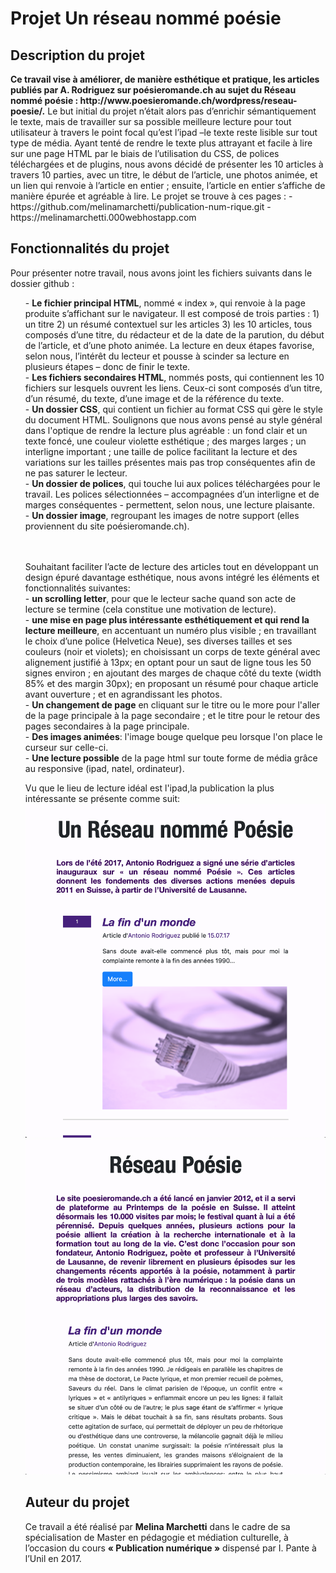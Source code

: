 <h1><align center>Projet Un réseau nommé poésie</align center</h1>

<h2> Description du projet </h2>
<p><strong>Ce travail vise à améliorer, de manière esthétique et pratique, les articles publiés par A. Rodriguez sur poésieromande.ch au sujet du Réseau nommé poésie : http://www.poesieromande.ch/wordpress/reseau-poesie/.</strong>
 Le but initial du projet n’était alors pas d’enrichir sémantiquement le texte, mais de travailler sur sa possible meilleure lecture pour tout utilisateur à travers le point focal qu’est l’ipad –le texte reste lisible sur tout type de média. Ayant tenté de rendre le texte plus attrayant et facile à lire sur une page HTML par le biais de l’utilisation du CSS, de polices téléchargées et de plugins, nous avons décidé de présenter les 10 articles à travers 10 parties, avec un titre, le début de l’article, une photos animée, et un lien qui renvoie à l’article en entier ; ensuite, l’article en entier s’affiche de manière épurée et agréable à lire. 
Le projet se trouve à ces pages :
- <br/>https://github.com/melinamarchetti/publication-num-rique.git
- <br/> https://melinamarchetti.000webhostapp.com

</p>

<h2>Fonctionnalités du projet</h2>
<p>Pour présenter notre travail, nous avons joint les fichiers suivants dans le dossier github :<ol>
-	<strong>Le fichier principal HTML</strong>, nommé « index », qui renvoie à la page produite s’affichant sur le navigateur. Il est composé de trois parties : 1) un titre 2) un résumé contextuel sur les articles 3) les 10 articles, tous composés d’une titre, du rédacteur et de la date de la parution, du début de l’article, et d’une photo animée. La lecture en deux étapes favorise, selon nous, l’intérêt du lecteur et pousse à scinder sa lecture en plusieurs étapes – donc de finir le texte.<br />
-	<strong>Les fichiers secondaires HTML</strong>, nommés posts, qui contiennent les 10 fichiers sur lesquels ouvrent les liens. Ceux-ci sont composés d’un titre, d’un résumé, du texte, d’une image et de la référence du texte.<br />
-	<strong>Un dossier CSS</strong>, qui contient un fichier au format CSS qui gère le style du document HTML. Soulignons que nous avons pensé au style général dans l'optique de rendre la lecture plus agréable : un fond clair et un texte foncé, une couleur violette esthétique ; des marges larges ; un interligne important ; une taille de police facilitant la lecture et des variations sur les tailles présentes mais pas trop conséquentes afin de ne pas saturer le lecteur.<br />
-	<strong>Un dossier de polices</strong>, qui touche lui aux polices téléchargées pour le travail. Les polices sélectionnées – accompagnées d’un interligne et de marges conséquentes - permettent, selon nous, une lecture plaisante.<br />
-	<strong>Un dossier image</strong>, regroupant les images de notre support (elles proviennent du site poésieromande.ch). <br/>
<br/>
<br/>
<p>Souhaitant faciliter l’acte de lecture des articles tout en développant un design épuré davantage esthétique, nous avons intégré les éléments et fonctionnalités suivantes:<br/>
-	<strong>un scrolling letter</strong>, pour que le lecteur sache quand son acte de lecture se termine (cela constitue une motivation de lecture).<br />
-	<strong>une mise en page plus intéressante esthétiquement et qui rend la lecture meilleure</strong>, en accentuant un numéro plus visible ; en travaillant le choix d’une police (Helvetica Neue), ses diverses tailles et ses couleurs (noir et violets); en choisissant un corps de texte général avec alignement justifié à 13px; en optant pour un saut de ligne tous les 50 signes environ ; en ajoutant des marges de chaque côté du texte (width 85% et des margin 30px); en proposant un résumé pour chaque article avant ouverture ; et en agrandissant les photos.<br /> 
-	<strong>Un changement de page</strong> en cliquant sur le titre ou le more pour l'aller de la page principale à la page secondaire ; et le titre pour le retour des pages secondaires à la page principale. <br />
-	<strong>Des images animées</strong>: l'image bouge quelque peu lorsque l'on place le curseur sur celle-ci.<br />
-	<strong>Une lecture possible</strong> de la page html sur toute forme de média grâce au responsive (ipad, natel, ordinateur).<br />
</p>

<p>Vu que le lieu de lecture idéal est l'ipad,la publication la plus intéressante se présente comme suit: 
<img src="ipadtype1.png">
<img src="ipadtype2.png">
 
 
 <h2> Auteur du projet</h2>
Ce travail a été réalisé par <strong>Melina Marchetti</strong> dans le cadre de sa spécialisation de Master en pédagogie et médiation culturelle, à l’occasion du cours <strong>« Publication numérique »</strong> dispensé par I. Pante à l’Unil en 2017.
